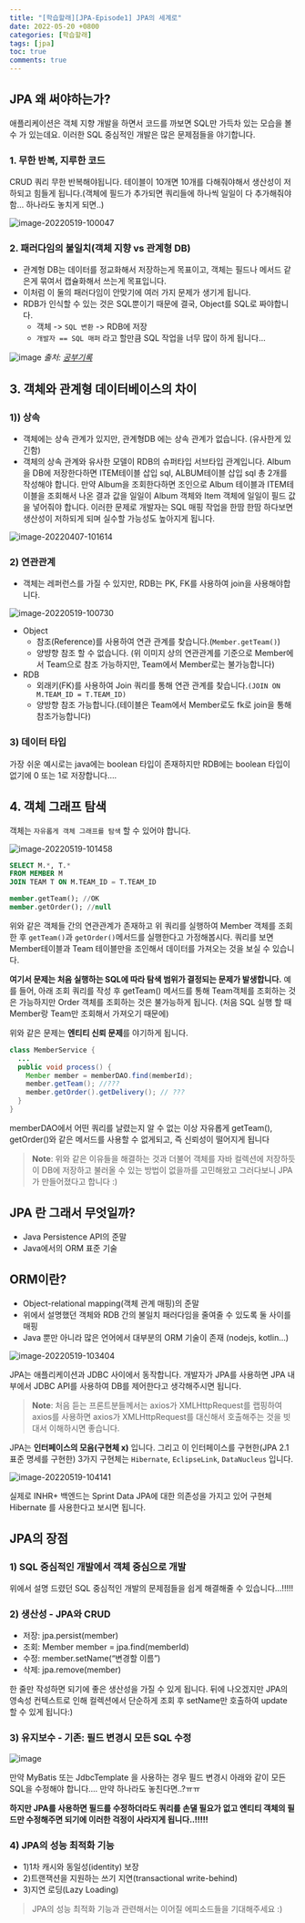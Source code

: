```yaml
---
title: "[학습할래][JPA-Episode1] JPA의 세계로"
date: 2022-05-20 +0800
categories: [학습할래]
tags: [jpa]
toc: true
comments: true
---
```


## JPA 왜 써야하는가?
애플리케이션은 객체 지향 개발을 하면서 코드를 까보면 SQL만 가득차 있는 모습을 볼 수 가 있는데요. 이러한 SQL 중심적인 개발은 많은 문제점들을 야기합니다.

### 1. 무한 반복, 지루한 코드
CRUD 쿼리 무한 반복해야됩니다. 테이블이 10개면 10개를 다해줘야해서 생산성이 저하되고 힘들게 됩니다.(객체에 필드가 추가되면 쿼리들에 하나씩 일일이 다 추가해줘야함… 하나라도 놓치게 되면..)

![image-20220519-100047](https://github.com/jeonyoungho/jeonyoungho.github.io/assets/44339530/8a7cd6e3-7035-46f0-b7e6-bf4f39cb4ff9)


### 2. 패러다임의 불일치(객체 지향 vs 관계형 DB)
- 관계형 DB는 데이터를 정교화해서 저장하는게 목표이고, 객체는 필드나 메서드 같은게 묶여서 캡슐화해서 쓰는게 목표입니다.
- 이처럼 이 둘의 패러다임이 안맞기에 여러 가지 문제가 생기게 됩니다.
- RDB가 인식할 수 있는 것은 SQL뿐이기 때문에 결국, Object를 SQL로 짜야합니다.
  - 객체 -> `SQL 변환` -> RDB에 저장
  - `개발자 == SQL 매퍼` 라고 할만큼 SQL 작업을 너무 많이 하게 됩니다…

![image](https://github.com/jeonyoungho/jeonyoungho.github.io/assets/44339530/265a91b0-0c3e-4621-bb88-4f5293b652f9)
_출처: [공부기록](https://medium.com/joonghoonc-datastudy/210316-%EA%B3%B5%EB%B6%80%EA%B8%B0%EB%A1%9D-af11939893fb)_


## 3. 객체와 관계형 데이터베이스의 차이

### 1)) 상속
- 객체에는 상속 관계가 있지만, 관계형DB 에는 상속 관계가 없습니다. (유사한게 있긴함)
- 객체의 상속 관계와 유사한 모델이 RDB의 슈퍼타입 서브타입 관계입니다. Album을 DB에 저장한다하면 ITEM테이블 삽입 sql, ALBUM테이블 삽입 sql 총 2개를 작성해야 합니다. 만약 Album을 조회한다하면 조인으로 Album 테이블과 ITEM테이블을 조회해서 나온 결과 값을 일일이 Album 객체와 Item 객체에 일일이 필드 값을 넣어줘야 합니다. 이러한 문제로 개발자는 SQL 매핑 작업을 한땀 한땀 하다보면 생산성이 저하되게 되며 실수할 가능성도 높아지게 됩니다.

![image-20220407-101614](https://github.com/jeonyoungho/jeonyoungho.github.io/assets/44339530/2ee2c195-7d92-42e1-ae35-60a4ac80742a)


### 2) 연관관계
- 객체는 레퍼런스를 가질 수 있지만, RDB는 PK, FK를 사용하여 join을 사용해야합니다.

![image-20220519-100730](https://github.com/jeonyoungho/jeonyoungho.github.io/assets/44339530/352fd80e-c3a8-46a5-97c3-76840588e594)


- Object
  - 참조(Reference)를 사용하여 연관 관계를 찾습니다.(`Member.getTeam()`)
  - 양뱡향 참조 할 수 없습니다. (위 이미지 상의 연관관계를 기준으로 Member에서 Team으로 참조 가능하지만, Team에서 Member로는 불가능합니다)
- RDB
  - 외래키(FK)를 사용하여 Join 쿼리를 통해 연관 관계를 찾습니다.`(JOIN ON M.TEAM_ID = T.TEAM_ID)`
  - 양방향 참조 가능합니다.(테이블은 Team에서 Member로도 fk로 join을 통해 참조가능합니다)

### 3) 데이터 타입
가장 쉬운 예시로는 java에는 boolean 타입이 존재하지만 RDB에는 boolean 타입이 없기에 0 또는 1로 저장합니다….

## 4. 객체 그래프 탐색
객체는 `자유롭게 객체 그래프를 탐색` 할 수 있어야 합니다.

![image-20220519-101458](https://github.com/jeonyoungho/jeonyoungho.github.io/assets/44339530/fdad2f2b-1dbd-4f54-a3f9-ddb6cdfea807)

```sql
SELECT M.*, T.*
FROM MEMBER M
JOIN TEAM T ON M.TEAM_ID = T.TEAM_ID

member.getTeam(); //OK
member.getOrder(); //null
```

위와 같은 객체들 간의 연관관계가 존재하고 위 쿼리를 실행하여 Member 객체를 조회한 후 `getTeam()`과 `getOrder()`메서드를 실행한다고 가정해봅시다. 쿼리를 보면 Member테이블과 Team 테이블만을 조인해서 데이터를 가져오는 것을 보실 수 있습니다.

**여기서 문제는 처음 실행하는 SQL에 따라 탐색 범위가 결정되는 문제가 발생합니다.** 예를 들어, 아래 조회 쿼리를 작성 후 getTeam() 메서드를 통해 Team객체를 조회하는 것은 가능하지만 Order 객체를 조회하는 것은 불가능하게 됩니다. (처음 SQL 실행 할 때 Member랑 Team만 조회해서 가져오기 때문에)

위와 같은 문제는 **엔티티 신뢰 문제**를 야기하게 됩니다.

```java
class MemberService {
  ...
  public void process() {
    Member member = memberDAO.find(memberId);
    member.getTeam(); //???
    member.getOrder().getDelivery(); // ???
  }
}
```

memberDAO에서 어떤 쿼리를 날렸는지 알 수 없는 이상 자유롭게 getTeam(), getOrder()와 같은 메서드를 사용할 수 없게되고, 즉 신뢰성이 떨어지게 됩니다


> **Note**: 위와 같은 이유들을 해결하는 것과 더불어 객체를 자바 컬렉션에 저장하듯이 DB에 저장하고 불러올 수 있는 방법이 없을까를 고민해왔고 그러다보니 JPA가 만들어졌다고 합니다 :)

## JPA 란 그래서 무엇일까?
- Java Persistence API의 준말
- Java에서의 ORM 표준 기술

## ORM이란?
- Object-relational mapping(객체 관계 매핑)의 준말
- 위에서 설명했던 객체와 RDB 간의 불일치 패러다임을 줄여줄 수 있도록 둘 사이를 매핑
- Java 뿐만 아니라 많은 언어에서 대부분의 ORM 기술이 존재 (nodejs, kotlin…)

![image-20220519-103404](https://github.com/jeonyoungho/jeonyoungho.github.io/assets/44339530/43e12f4d-0d34-401f-9572-aa261e942008)

JPA는 애플리케이션과 JDBC 사이에서 동작합니다. 개발자가 JPA를 사용하면 JPA 내부에서 JDBC API를 사용하여 DB를 제어한다고 생각해주시면 됩니다.

> **Note**: 처음 듣는 프론트분들께서는 axios가 XMLHttpRequest를 랩핑하여 axios를 사용하면 axios가 XMLHttpRequest를 대신해서 호출해주는 것을 빗대서 이해하시면 좋습니다. 


JPA는 **인터페이스의 모음(구현체 x)** 입니다. 그리고 이 인터페이스를 구현한(JPA 2.1 표준 명세를 구현한) 3가지 구현체는 `Hibernate`, `EclipseLink`, `DataNucleus` 입니다.

![image-20220519-104141](https://github.com/jeonyoungho/jeonyoungho.github.io/assets/44339530/825950a7-61ef-4bbd-a19d-45627db164e9)

실제로 INHR+ 백엔드는 Sprint Data JPA에 대한 의존성을 가지고 있어 구현체 Hibernate 를 사용한다고 보시면 됩니다.

## JPA의 장점

### 1) SQL 중심적인 개발에서 객체 중심으로 개발
위에서 설명 드렸던 SQL 중심적인 개발의 문제점들을 쉽게 해결해줄 수 있습니다…!!!!!

### 2) 생산성 - JPA와 CRUD
- 저장: jpa.persist(member)
- 조회: Member member = jpa.find(memberId)
- 수정: member.setName(“변경할 이름”)
- 삭제: jpa.remove(member)

한 줄만 작성하면 되기에 좋은 생산성을 가질 수 있게 됩니다. 뒤에 나오겠지만 JPA의 영속성 컨텍스트로 인해 컬렉션에서 단순하게 조회 후 setName만 호출하여 update 할 수 있게 됩니다:)

### 3) 유지보수 - 기존: 필드 변경시 모든 SQL 수정

 ![image](https://github.com/jeonyoungho/jeonyoungho.github.io/assets/44339530/f2a6c7c1-d46f-42f8-9aef-752f7f14dc02)

만약 MyBatis 또는 JdbcTemplate 을 사용하는 경우 필드 변경시 아래와 같이 모든 SQL을 수정해야 합니다…. 만약 하나라도 놓친다면..?ㅠㅠ

**하지만 JPA를 사용하면 필드를 수정하더라도 쿼리를 손댈 필요가 없고 엔티티 객체의 필드만 수정해주면 되기에 이러한 걱정이 사라지게 됩니다..!!!!!**

### 4) JPA의 성능 최적화 기능
- 1)1차 캐시와 동일성(identity) 보장
- 2)트랜잭션을 지원하는 쓰기 지연(transactional write-behind)
- 3)지연 로딩(Lazy Loading)

> JPA의 성능 최적화 기능과 관련해서는 이어질 에피소드들을 기대해주세요 :)
